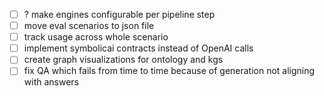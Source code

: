 - [ ] ? make engines configurable per pipeline step
- [ ] move eval scenarios to json file
- [ ] track usage across whole scenario
- [ ] implement symbolicai contracts instead of OpenAI calls
- [ ] create graph visualizations for ontology and kgs
- [ ] fix QA which fails from time to time because of generation not aligning with answers
